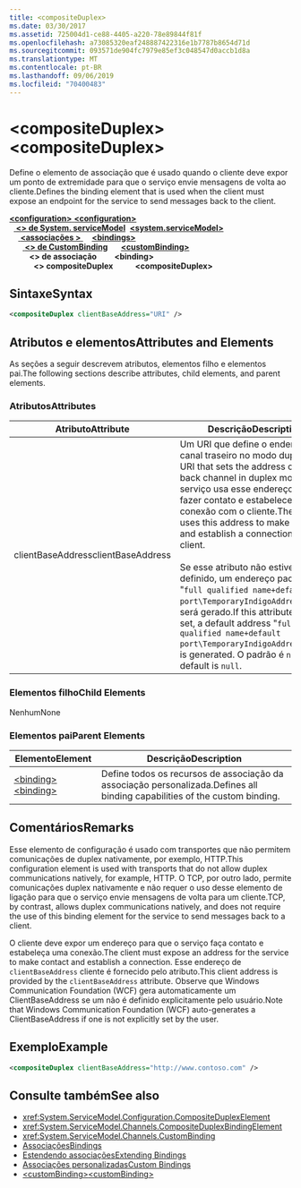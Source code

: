 ```yaml
---
title: <compositeDuplex>
ms.date: 03/30/2017
ms.assetid: 725004d1-ce88-4405-a220-78e89844f81f
ms.openlocfilehash: a73085320eaf248887422316e1b7787b8654d71d
ms.sourcegitcommit: 093571de904fc7979e85ef3c048547d0accb1d8a
ms.translationtype: MT
ms.contentlocale: pt-BR
ms.lasthandoff: 09/06/2019
ms.locfileid: "70400483"
---
```

# <a name="compositeduplex"></a><span data-ttu-id="5ffea-101">\<compositeDuplex></span><span class="sxs-lookup"><span data-stu-id="5ffea-101">\<compositeDuplex></span></span>
<span data-ttu-id="5ffea-102">Define o elemento de associação que é usado quando o cliente deve expor um ponto de extremidade para que o serviço envie mensagens de volta ao cliente.</span><span class="sxs-lookup"><span data-stu-id="5ffea-102">Defines the binding element that is used when the client must expose an endpoint for the service to send messages back to the client.</span></span>  
  
<span data-ttu-id="5ffea-103">[ **\<configuration>** ](../configuration-element.md)</span><span class="sxs-lookup"><span data-stu-id="5ffea-103">[**\<configuration>**](../configuration-element.md)</span></span>\
<span data-ttu-id="5ffea-104">&nbsp;&nbsp;[ **\<> de System. serviceModel**](system-servicemodel.md)</span><span class="sxs-lookup"><span data-stu-id="5ffea-104">&nbsp;&nbsp;[**\<system.serviceModel>**](system-servicemodel.md)</span></span>\
<span data-ttu-id="5ffea-105">&nbsp;&nbsp;&nbsp;&nbsp;[ **\<associações >** ](bindings.md)</span><span class="sxs-lookup"><span data-stu-id="5ffea-105">&nbsp;&nbsp;&nbsp;&nbsp;[**\<bindings>**](bindings.md)</span></span>\
<span data-ttu-id="5ffea-106">&nbsp;&nbsp;&nbsp;&nbsp;&nbsp;&nbsp;[ **\<> de CustomBinding**](custombinding.md)</span><span class="sxs-lookup"><span data-stu-id="5ffea-106">&nbsp;&nbsp;&nbsp;&nbsp;&nbsp;&nbsp;[**\<customBinding>**](custombinding.md)</span></span>\
<span data-ttu-id="5ffea-107">&nbsp;&nbsp;&nbsp;&nbsp;&nbsp;&nbsp;&nbsp;&nbsp; **\<> de associação**</span><span class="sxs-lookup"><span data-stu-id="5ffea-107">&nbsp;&nbsp;&nbsp;&nbsp;&nbsp;&nbsp;&nbsp;&nbsp;**\<binding>**</span></span>\
<span data-ttu-id="5ffea-108">&nbsp;&nbsp;&nbsp;&nbsp;&nbsp;&nbsp;&nbsp;&nbsp;&nbsp;&nbsp; **\<> compositeDuplex**</span><span class="sxs-lookup"><span data-stu-id="5ffea-108">&nbsp;&nbsp;&nbsp;&nbsp;&nbsp;&nbsp;&nbsp;&nbsp;&nbsp;&nbsp;**\<compositeDuplex>**</span></span>  
  
## <a name="syntax"></a><span data-ttu-id="5ffea-109">Sintaxe</span><span class="sxs-lookup"><span data-stu-id="5ffea-109">Syntax</span></span>  
  
```xml  
<compositeDuplex clientBaseAddress="URI" />
```  
  
## <a name="attributes-and-elements"></a><span data-ttu-id="5ffea-110">Atributos e elementos</span><span class="sxs-lookup"><span data-stu-id="5ffea-110">Attributes and Elements</span></span>  
 <span data-ttu-id="5ffea-111">As seções a seguir descrevem atributos, elementos filho e elementos pai.</span><span class="sxs-lookup"><span data-stu-id="5ffea-111">The following sections describe attributes, child elements, and parent elements.</span></span>  
  
### <a name="attributes"></a><span data-ttu-id="5ffea-112">Atributos</span><span class="sxs-lookup"><span data-stu-id="5ffea-112">Attributes</span></span>  
  
|<span data-ttu-id="5ffea-113">Atributo</span><span class="sxs-lookup"><span data-stu-id="5ffea-113">Attribute</span></span>|<span data-ttu-id="5ffea-114">Descrição</span><span class="sxs-lookup"><span data-stu-id="5ffea-114">Description</span></span>|  
|---------------|-----------------|  
|<span data-ttu-id="5ffea-115">clientBaseAddress</span><span class="sxs-lookup"><span data-stu-id="5ffea-115">clientBaseAddress</span></span>|<span data-ttu-id="5ffea-116">Um URI que define o endereço do canal traseiro no modo duplex.</span><span class="sxs-lookup"><span data-stu-id="5ffea-116">A URI that sets the address of the back channel in duplex mode.</span></span> <span data-ttu-id="5ffea-117">O serviço usa esse endereço para fazer contato e estabelecer uma conexão com o cliente.</span><span class="sxs-lookup"><span data-stu-id="5ffea-117">The service uses this address to make contact and establish a connection with the client.</span></span><br /><br /> <span data-ttu-id="5ffea-118">Se esse atributo não estiver definido, um endereço padrão "`full qualified name+default port\TemporaryIndigoAddress\guid`" será gerado.</span><span class="sxs-lookup"><span data-stu-id="5ffea-118">If this attribute is not set, a default address "`full qualified name+default port\TemporaryIndigoAddress\guid`" is generated.</span></span> <span data-ttu-id="5ffea-119">O padrão é `null`.</span><span class="sxs-lookup"><span data-stu-id="5ffea-119">The default is `null`.</span></span>|  
  
### <a name="child-elements"></a><span data-ttu-id="5ffea-120">Elementos filho</span><span class="sxs-lookup"><span data-stu-id="5ffea-120">Child Elements</span></span>  
 <span data-ttu-id="5ffea-121">Nenhum</span><span class="sxs-lookup"><span data-stu-id="5ffea-121">None</span></span>  
  
### <a name="parent-elements"></a><span data-ttu-id="5ffea-122">Elementos pai</span><span class="sxs-lookup"><span data-stu-id="5ffea-122">Parent Elements</span></span>  
  
|<span data-ttu-id="5ffea-123">Elemento</span><span class="sxs-lookup"><span data-stu-id="5ffea-123">Element</span></span>|<span data-ttu-id="5ffea-124">Descrição</span><span class="sxs-lookup"><span data-stu-id="5ffea-124">Description</span></span>|  
|-------------|-----------------|  
|[<span data-ttu-id="5ffea-125">\<binding></span><span class="sxs-lookup"><span data-stu-id="5ffea-125">\<binding></span></span>](../../../misc/binding.md)|<span data-ttu-id="5ffea-126">Define todos os recursos de associação da associação personalizada.</span><span class="sxs-lookup"><span data-stu-id="5ffea-126">Defines all binding capabilities of the custom binding.</span></span>|  
  
## <a name="remarks"></a><span data-ttu-id="5ffea-127">Comentários</span><span class="sxs-lookup"><span data-stu-id="5ffea-127">Remarks</span></span>  
 <span data-ttu-id="5ffea-128">Esse elemento de configuração é usado com transportes que não permitem comunicações de duplex nativamente, por exemplo, HTTP.</span><span class="sxs-lookup"><span data-stu-id="5ffea-128">This configuration element is used with transports that do not allow duplex communications natively, for example, HTTP.</span></span> <span data-ttu-id="5ffea-129">O TCP, por outro lado, permite comunicações duplex nativamente e não requer o uso desse elemento de ligação para que o serviço envie mensagens de volta para um cliente.</span><span class="sxs-lookup"><span data-stu-id="5ffea-129">TCP, by contrast, allows duplex communications natively, and does not require the use of this binding element for the service to send messages back to a client.</span></span>  
  
 <span data-ttu-id="5ffea-130">O cliente deve expor um endereço para que o serviço faça contato e estabeleça uma conexão.</span><span class="sxs-lookup"><span data-stu-id="5ffea-130">The client must expose an address for the service to make contact and establish a connection.</span></span> <span data-ttu-id="5ffea-131">Esse endereço de `clientBaseAddress` cliente é fornecido pelo atributo.</span><span class="sxs-lookup"><span data-stu-id="5ffea-131">This client address is provided by the `clientBaseAddress` attribute.</span></span> <span data-ttu-id="5ffea-132">Observe que Windows Communication Foundation (WCF) gera automaticamente um ClientBaseAddress se um não é definido explicitamente pelo usuário.</span><span class="sxs-lookup"><span data-stu-id="5ffea-132">Note that Windows Communication Foundation (WCF) auto-generates a ClientBaseAddress if one is not explicitly set by the user.</span></span>  
  
## <a name="example"></a><span data-ttu-id="5ffea-133">Exemplo</span><span class="sxs-lookup"><span data-stu-id="5ffea-133">Example</span></span>  
  
```xml  
<compositeDuplex clientBaseAddress="http://www.contoso.com" />
```  
  
## <a name="see-also"></a><span data-ttu-id="5ffea-134">Consulte também</span><span class="sxs-lookup"><span data-stu-id="5ffea-134">See also</span></span>

- <xref:System.ServiceModel.Configuration.CompositeDuplexElement>
- <xref:System.ServiceModel.Channels.CompositeDuplexBindingElement>
- <xref:System.ServiceModel.Channels.CustomBinding>
- [<span data-ttu-id="5ffea-135">Associações</span><span class="sxs-lookup"><span data-stu-id="5ffea-135">Bindings</span></span>](../../../wcf/bindings.md)
- [<span data-ttu-id="5ffea-136">Estendendo associações</span><span class="sxs-lookup"><span data-stu-id="5ffea-136">Extending Bindings</span></span>](../../../wcf/extending/extending-bindings.md)
- [<span data-ttu-id="5ffea-137">Associações personalizadas</span><span class="sxs-lookup"><span data-stu-id="5ffea-137">Custom Bindings</span></span>](../../../wcf/extending/custom-bindings.md)
- [<span data-ttu-id="5ffea-138">\<customBinding></span><span class="sxs-lookup"><span data-stu-id="5ffea-138">\<customBinding></span></span>](custombinding.md)
